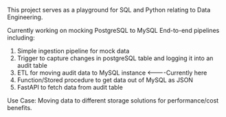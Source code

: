 This project serves as a playground for SQL and Python relating to Data Engineering.

Currently working on mocking PostgreSQL to MySQL End-to-end pipelines including:
  1. Simple ingestion pipeline for mock data
  2. Trigger to capture changes in postgreSQL table and logging it into an audit table
  3. ETL for moving audit data to MySQL instance            <----Currently here
  4. Function/Stored procedure to get data out of MySQL as JSON
  5. FastAPI to fetch data from audit table

Use Case:
Moving data to different storage solutions for performance/cost benefits.
